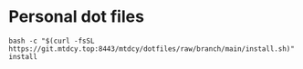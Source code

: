 # Personal dot files

```shell
bash -c "$(curl -fsSL https://git.mtdcy.top:8443/mtdcy/dotfiles/raw/branch/main/install.sh)" install
```
